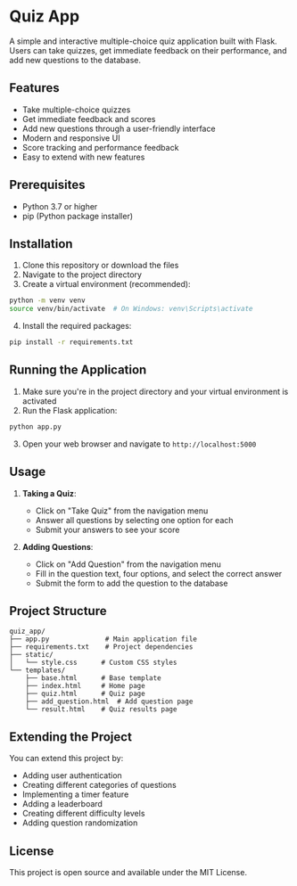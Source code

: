 # Quiz App

A simple and interactive multiple-choice quiz application built with Flask. Users can take quizzes, get immediate feedback on their performance, and add new questions to the database.

## Features

- Take multiple-choice quizzes
- Get immediate feedback and scores
- Add new questions through a user-friendly interface
- Modern and responsive UI
- Score tracking and performance feedback
- Easy to extend with new features

## Prerequisites

- Python 3.7 or higher
- pip (Python package installer)

## Installation

1. Clone this repository or download the files
2. Navigate to the project directory
3. Create a virtual environment (recommended):
```bash
python -m venv venv
source venv/bin/activate  # On Windows: venv\Scripts\activate
```

4. Install the required packages:
```bash
pip install -r requirements.txt
```

## Running the Application

1. Make sure you're in the project directory and your virtual environment is activated
2. Run the Flask application:
```bash
python app.py
```

3. Open your web browser and navigate to `http://localhost:5000`

## Usage

1. **Taking a Quiz**:
   - Click on "Take Quiz" from the navigation menu
   - Answer all questions by selecting one option for each
   - Submit your answers to see your score

2. **Adding Questions**:
   - Click on "Add Question" from the navigation menu
   - Fill in the question text, four options, and select the correct answer
   - Submit the form to add the question to the database

## Project Structure

```
quiz_app/
├── app.py              # Main application file
├── requirements.txt    # Project dependencies
├── static/
│   └── style.css      # Custom CSS styles
└── templates/
    ├── base.html      # Base template
    ├── index.html     # Home page
    ├── quiz.html      # Quiz page
    ├── add_question.html  # Add question page
    └── result.html    # Quiz results page
```

## Extending the Project

You can extend this project by:
- Adding user authentication
- Creating different categories of questions
- Implementing a timer feature
- Adding a leaderboard
- Creating different difficulty levels
- Adding question randomization

## License

This project is open source and available under the MIT License. 